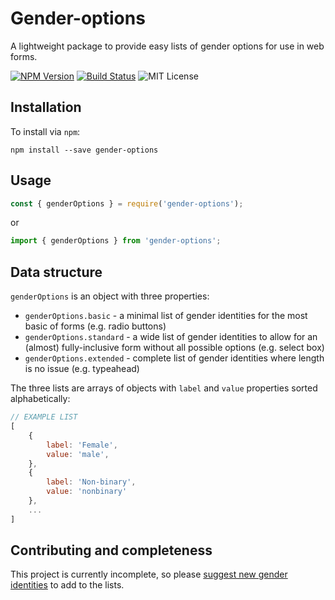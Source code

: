 # Gender-options

A lightweight package to provide easy lists of gender options for use in web forms.

[![NPM Version](https://img.shields.io/npm/v/gender-options.svg)](https://www.npmjs.com/package/gender-options)
[![Build Status](https://travis-ci.org/aimee-gm/gender-options.svg?branch=master)](https://travis-ci.org/aimee-gm/gender-options)
![MIT License](https://img.shields.io/github/license/aimee-gm/gender-options.svg)

## Installation

To install via `npm`:

```shell
npm install --save gender-options
```

## Usage

```javascript
const { genderOptions } = require('gender-options');
```

or

```javascript
import { genderOptions } from 'gender-options';
```

## Data structure

`genderOptions` is an object with three properties:

- `genderOptions.basic` - a minimal list of gender identities for the most basic of forms (e.g. radio buttons)
- `genderOptions.standard` - a wide list of gender identities to allow for an (almost) fully-inclusive form without all possible options (e.g. select box)
- `genderOptions.extended` - complete list of gender identities where length is no issue (e.g. typeahead)

The three lists are arrays of objects with `label` and `value` properties sorted alphabetically:

```javascript
// EXAMPLE LIST
[
	{
		label: 'Female',
		value: 'male',
	},
	{
		label: 'Non-binary',
		value: 'nonbinary'
	},
	...
]
```

## Contributing and completeness

This project is currently incomplete, so please [suggest new gender identities](./CONTRIBUTING.md) to add to the lists.
